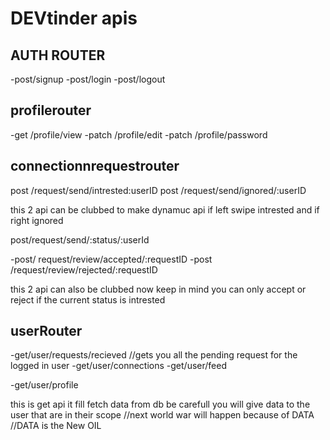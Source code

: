 

# DEVtinder apis

 ## AUTH ROUTER
-post/signup
-post/login
-post/logout

## profilerouter
-get   /profile/view
-patch  /profile/edit
-patch /profile/password

 ## connectionnrequestrouter
post /request/send/intrested:userID
post /request/send/ignored/:userID

this 2 api can be clubbed to make dynamuc api if left swipe intrested and if right ignored

post/request/send/:status/:userId




-post/ request/review/accepted/:requestID
-post /request/review/rejected/:requestID

this 2 api can also be clubbed now keep in mind you can only accept or reject if the current status is intrested




 ## userRouter


  -get/user/requests/recieved   //gets you all the pending request for the logged in user
  -get/user/connections
  -get/user/feed
  
  -get/user/profile

  this is get api it fill fetch data from db be carefull you will give data to the user that are in their scope
  //next world war will happen because of DATA
  //DATA is the New OIL



















